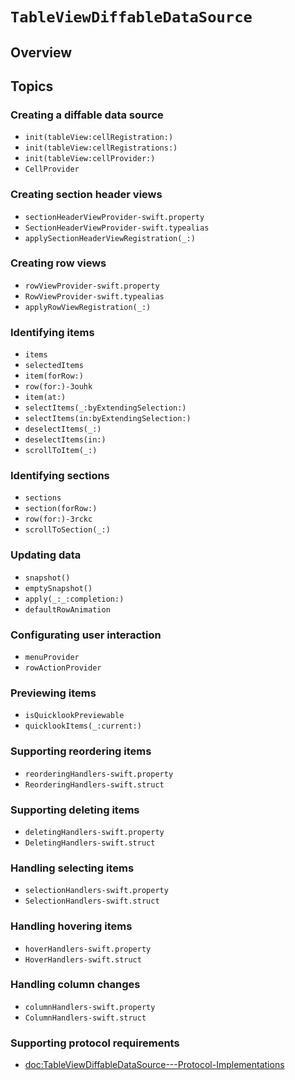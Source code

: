 # ``TableViewDiffableDataSource``

## Overview

## Topics

### Creating a diffable data source

- ``init(tableView:cellRegistration:)``
- ``init(tableView:cellRegistrations:)``
- ``init(tableView:cellProvider:)``
- ``CellProvider``

### Creating section header views

- ``sectionHeaderViewProvider-swift.property``
- ``SectionHeaderViewProvider-swift.typealias``
- ``applySectionHeaderViewRegistration(_:)``

### Creating row views

- ``rowViewProvider-swift.property``
- ``RowViewProvider-swift.typealias``
- ``applyRowViewRegistration(_:)``

### Identifying items

- ``items``
- ``selectedItems``
- ``item(forRow:)``
- ``row(for:)-3ouhk``
- ``item(at:)``
- ``selectItems(_:byExtendingSelection:)``
- ``selectItems(in:byExtendingSelection:)``
- ``deselectItems(_:)``
- ``deselectItems(in:)``
- ``scrollToItem(_:)``

### Identifying sections

- ``sections``
- ``section(forRow:)``
- ``row(for:)-3rckc``
- ``scrollToSection(_:)``

### Updating data

- ``snapshot()``
- ``emptySnapshot()``
- ``apply(_:_:completion:)``
- ``defaultRowAnimation``

### Configurating user interaction

- ``menuProvider``
- ``rowActionProvider``

### Previewing items

- ``isQuicklookPreviewable``
- ``quicklookItems(_:current:)``

### Supporting reordering items

- ``reorderingHandlers-swift.property``
- ``ReorderingHandlers-swift.struct``

### Supporting deleting items

- ``deletingHandlers-swift.property``
- ``DeletingHandlers-swift.struct``

### Handling selecting items

- ``selectionHandlers-swift.property``
- ``SelectionHandlers-swift.struct``

### Handling hovering items

- ``hoverHandlers-swift.property``
- ``HoverHandlers-swift.struct``

### Handling column changes

- ``columnHandlers-swift.property``
- ``ColumnHandlers-swift.struct``

### Supporting protocol requirements

- <doc:TableViewDiffableDataSource---Protocol-Implementations>
